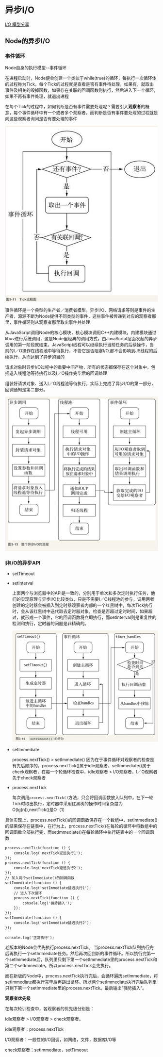 # 异步I/O

[I/O 模型分享](./IO_share.pptx)

## Node的异步I/O

### 事件循环

Node自身的执行模型--事件循环

在进程启动时，Node便会创建一个类似于while(true)的循环，每执行一次循环体的过程称为Tick，每个Tick的过程就是查看是否有事件待处理，如果有，就取出事件及相关的毁掉函数，如果存在关联的回调函数则执行，然后进入下一个循环，如果不再有事件处理，就退出进程

在每个Tick的过程中，如何判断是否有事件需要处理呢？需要引入**观察者**的概念，每个事件循环中有一个或者多个观察者，而判断是否有事件要处理的过程就是向这些观察者询问是否有要处理的事件

![event_loop](./image/event_loop.png)

事件循环是一个典型的生产者／消费者模型。异步I/O、网络请求等则是事件的生产者，源源不断为Node提供不同类型的事件，这些事件被传递到对应的观察者那里，事件循环则从观察者那里取出事件并处理


从JavaScript调用Node的核心模块，核心模块调用C++内建模块，内建模块通过libuv进行系统调用，这是Node里经典的调用方式，由JavaScript层面发起的异步调用的第一阶段就结束。JavaScript线程可以继续执行当前任务的后续操作，当前的I／O操作在线程池中等待执行，不管它是否阻塞I/O,都不会影响到JS线程的后续执行，从而达到了异步的目的

请求对象时异步I/O过程中的重要中间产物，所有的状态都保存在这个对象中，包括送入线程池等待执行以及I／O操作完毕后的回调处理

组装好请求对象、送入I／O线程池等待执行，实际上完成了异步I/O的第一部分，回调通知是第二部分。

![aio](./image/aio.png)

### 非I/O的异步API

* setTimeout
* setInterval

    上面两个与浏览器中的API是一致的，分别用于单次和多次定时执行任务，他们的实现原理与异步I/O比较类似，只是不需要I／O线程池的参与，调用两者创建的定时器会被插入到定时器观察者内部的一个红黑树中，每次Tick执行时，会从该红黑树中迭代取去定时器对象，检查是否超过定时时间，如果超过，就形成一个事件，它的回调函数将立即执行，而setInterval则是重复性的检测和执行，定时器的问题是非精确的。
    
    ![setTimeout](./image/setTimeout.png)
    
* setImmediate

    process.nextTick() > setImmediate() 因为在于事件循环对观察者的检查是有先后顺序的，process.nextTick()属于idle观察者，setImmediate()属于check观察者，在每一个轮循环检查中，idle观察者 > I/O观察者，I／O观察者先于check观察者
    
* process.nextTick

    每次调用`process.nextTick()`方法，只会将回调函数放入队列中，在下一轮Tick时取出执行，定时器中采用红黑树的操作时间复杂度为O(lg(n)),nextTick()是O（1）
    

具体实现上，process.nextTick()的回调函数保存在一个数组中，setImmediate()的结果保存在链表中，在行为上，process.nextTick()在每轮的循环中将数组中的回调函数全部执行完，而setImmediate()在每轮循环中执行链表中的一个回调函数

```
process.nextTick(function () {
    console.log('nextTick延迟执行1');
});
process.nextTick(function () { 
    console.log('nextTick延迟执行2');
});
// 加入两个setImmediate()的回调函数
setImmediate(function () {
    console.log('setImmediate延迟执行1'); 
    // 进入下次循环 
    process.nextTick(function () {
        console.log('强势插入');
    });
});
setImmediate(function () {
    console.log('setImmediate延迟执行2'); 
});

console.log('正常执行');
```

老版本的Node会优先执行process.nextTick。 
当process.nextTick队列执行完后再执行一个setImmediate任务。然后再次回到新的事件循环。所以执行完第一个setImmediate后，队列里只剩下第一个setImmediate里的process.nextTick和第二个setImmediate。所以process.nextTick会先执行。

而在新版的Node中，process.nextTick执行完后，会循环遍历setImmediate，将setImmediate都执行完毕后再跳出循环。所以两个setImmediate执行完后队列里只剩下第一个setImmediate里的process.nextTick。最后输出”强势插入”。

**观察者优先级**

在每次轮训检查中，各观察者的优先级分别是：

idle观察者 > I/O观察者 > check观察者。

idle观察者：process.nextTick

I/O观察者：一般性的I/O回调，如网络，文件，数据库I/O等

check观察者：setImmediate，setTimeout


    




